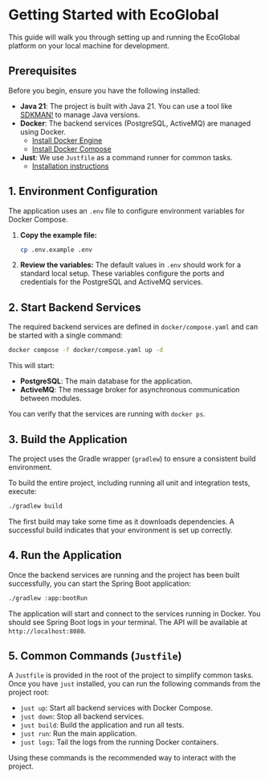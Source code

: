 # Getting Started with EcoGlobal

This guide will walk you through setting up and running the EcoGlobal platform on your local machine for development.

## Prerequisites

Before you begin, ensure you have the following installed:

- **Java 21**: The project is built with Java 21. You can use a tool like [SDKMAN!](https://sdkman.io/) to manage Java versions.
- **Docker**: The backend services (PostgreSQL, ActiveMQ) are managed using Docker.
  - [Install Docker Engine](https://docs.docker.com/engine/install/)
  - [Install Docker Compose](https://docs.docker.com/compose/install/)
- **Just**: We use `Justfile` as a command runner for common tasks.
  - [Installation instructions](https://github.com/casey/just#installation)

## 1. Environment Configuration

The application uses an `.env` file to configure environment variables for Docker Compose.

1.  **Copy the example file:**
    ```bash
    cp .env.example .env
    ```
2.  **Review the variables:**
    The default values in `.env` should work for a standard local setup. These variables configure the ports and credentials for the PostgreSQL and ActiveMQ services.

## 2. Start Backend Services

The required backend services are defined in `docker/compose.yaml` and can be started with a single command:

```bash
docker compose -f docker/compose.yaml up -d
```

This will start:
- **PostgreSQL**: The main database for the application.
- **ActiveMQ**: The message broker for asynchronous communication between modules.

You can verify that the services are running with `docker ps`.

## 3. Build the Application

The project uses the Gradle wrapper (`gradlew`) to ensure a consistent build environment.

To build the entire project, including running all unit and integration tests, execute:

```bash
./gradlew build
```

The first build may take some time as it downloads dependencies. A successful build indicates that your environment is set up correctly.

## 4. Run the Application

Once the backend services are running and the project has been built successfully, you can start the Spring Boot application:

```bash
./gradlew :app:bootRun
```

The application will start and connect to the services running in Docker. You should see Spring Boot logs in your terminal. The API will be available at `http://localhost:8080`.

## 5. Common Commands (`Justfile`)

A `Justfile` is provided in the root of the project to simplify common tasks. Once you have `just` installed, you can run the following commands from the project root:

- `just up`: Start all backend services with Docker Compose.
- `just down`: Stop all backend services.
- `just build`: Build the application and run all tests.
- `just run`: Run the main application.
- `just logs`: Tail the logs from the running Docker containers.

Using these commands is the recommended way to interact with the project.

